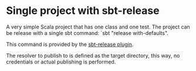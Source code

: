 # Single project with sbt-release

A very simple Scala project that has one class and one test. The project
can be release with a single sbt command: `sbt "release with-defaults".

This command is provided by the [sbt-release plugin](https://github.com/sbt/sbt-release).

The resolver to publish to is defined as the target directory, this way, no credentials
or actual publishing is performed.